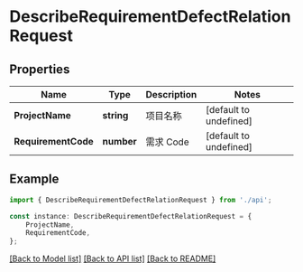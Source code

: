 # DescribeRequirementDefectRelationRequest


## Properties

Name | Type | Description | Notes
------------ | ------------- | ------------- | -------------
**ProjectName** | **string** | 项目名称 | [default to undefined]
**RequirementCode** | **number** | 需求 Code | [default to undefined]

## Example

```typescript
import { DescribeRequirementDefectRelationRequest } from './api';

const instance: DescribeRequirementDefectRelationRequest = {
    ProjectName,
    RequirementCode,
};
```

[[Back to Model list]](../README.md#documentation-for-models) [[Back to API list]](../README.md#documentation-for-api-endpoints) [[Back to README]](../README.md)
